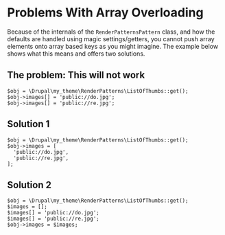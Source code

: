 # Problems With Array Overloading

Because of the internals of the `RenderPatternsPattern` class, and how the defaults are handled using magic settings/getters, you cannot push array elements onto array based keys as you might imagine.  The example below shows what this means and offers two solutions.

## The problem: This will not work

    $obj = \Drupal\my_theme\RenderPatterns\ListOfThumbs::get();
    $obj->images[] = 'public://do.jpg';
    $obj->images[] = 'public://re.jpg';

## Solution 1

    $obj = \Drupal\my_theme\RenderPatterns\ListOfThumbs::get();
    $obj->images = [
      'public://do.jpg',
      'public://re.jpg',
    ];

## Solution 2

    $obj = \Drupal\my_theme\RenderPatterns\ListOfThumbs::get();
    $images = [];
    $images[] = 'public://do.jpg';
    $images[] = 'public://re.jpg';
    $obj->images = $images;
